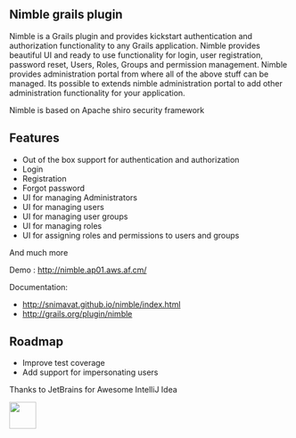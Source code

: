 Nimble grails plugin
--------------------
Nimble is a Grails plugin and provides kickstart authentication and authorization functionality to any Grails application.
Nimble provides beautiful UI and ready to use functionality for login, user registration, password reset, Users, Roles, 
Groups and permission management. Nimble provides administration portal from where all of the above stuff can be managed. 
Its possible to extends nimble administration portal to add other administration functionality for your application.

Nimble is based on Apache shiro security framework

## Features
- Out of the box support for authentication and authorization
- Login
- Registration
- Forgot password
- UI for managing Administrators
- UI for managing users
- UI for managing user groups
- UI for managing roles
- UI for assigning roles and permissions to users and groups 

And much more 

Demo : http://nimble.ap01.aws.af.cm/

Documentation: 

- http://snimavat.github.io/nimble/index.html
- http://grails.org/plugin/nimble

## Roadmap
- Improve test coverage
- Add support for impersonating users


Thanks to JetBrains for Awesome IntelliJ Idea

<img src="https://cdn.rawgit.com/snimavat/repo-bin/master/assets/jetbrains/icon_IntelliJIDEA.svg" width="48">
